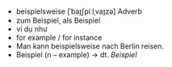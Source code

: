 - beispielsweise	[ˈbaɪ̯ʃpiːlˌvaɪ̯zə]	Adverb	
- zum Beispiel, als Beispiel
- ví dụ như
- for example / for instance
- Man kann beispielsweise nach Berlin reisen.
- Beispiel (n – example)	→ dt. *Beispiel*
